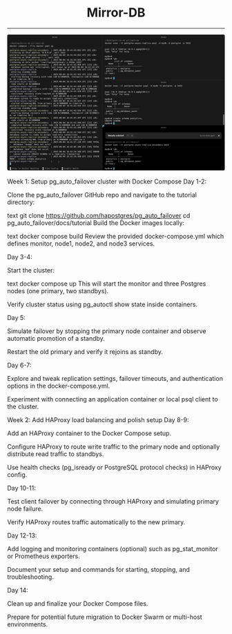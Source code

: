 <h1 align="center">Mirror-DB</h1>
<hr>


<img src='assets/images/Async-Replication.png'>

Week 1: Setup pg_auto_failover cluster with Docker Compose
Day 1-2:

Clone the pg_auto_failover GitHub repo and navigate to the tutorial directory:

text
git clone https://github.com/hapostgres/pg_auto_failover
cd pg_auto_failover/docs/tutorial
Build the Docker images locally:

text
docker compose build
Review the provided docker-compose.yml which defines monitor, node1, node2, and node3 services.

Day 3-4:

Start the cluster:

text
docker compose up
This will start the monitor and three Postgres nodes (one primary, two standbys).

Verify cluster status using pg_autoctl show state inside containers.

Day 5:

Simulate failover by stopping the primary node container and observe automatic promotion of a standby.

Restart the old primary and verify it rejoins as standby.

Day 6-7:

Explore and tweak replication settings, failover timeouts, and authentication options in the docker-compose.yml.

Experiment with connecting an application container or local psql client to the cluster.

Week 2: Add HAProxy load balancing and polish setup
Day 8-9:

Add an HAProxy container to the Docker Compose setup.

Configure HAProxy to route write traffic to the primary node and optionally distribute read traffic to standbys.

Use health checks (pg_isready or PostgreSQL protocol checks) in HAProxy config.

Day 10-11:

Test client failover by connecting through HAProxy and simulating primary node failure.

Verify HAProxy routes traffic automatically to the new primary.

Day 12-13:

Add logging and monitoring containers (optional) such as pg_stat_monitor or Prometheus exporters.

Document your setup and commands for starting, stopping, and troubleshooting.

Day 14:

Clean up and finalize your Docker Compose files.

Prepare for potential future migration to Docker Swarm or multi-host environments.